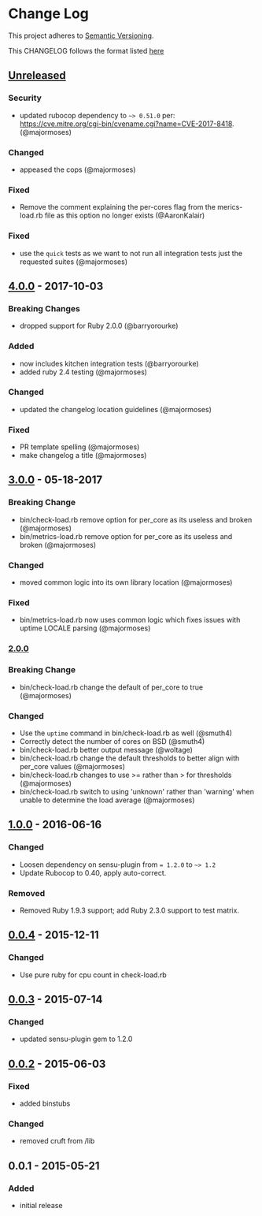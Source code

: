 # Change Log
This project adheres to [Semantic Versioning](http://semver.org/).

This CHANGELOG follows the format listed [here](https://github.com/sensu-plugins/community/blob/master/HOW_WE_CHANGELOG.md)

## [Unreleased]

### Security
- updated rubocop dependency to `~> 0.51.0` per: https://cve.mitre.org/cgi-bin/cvename.cgi?name=CVE-2017-8418. (@majormoses)

### Changed
- appeased the cops (@majormoses)

### Fixed
- Remove the comment explaining the per-cores flag from the merics-load.rb file as this option no longer exists (@AaronKalair)

### Fixed
- use the `quick` tests as we want to not run all integration tests just the requested suites (@majormoses)

## [4.0.0] - 2017-10-03
### Breaking Changes
- dropped support for Ruby 2.0.0 (@barryorourke)

### Added
- now includes kitchen integration tests (@barryorourke)
- added ruby 2.4 testing (@majormoses)

### Changed
- updated the changelog location guidelines (@majormoses)

### Fixed
- PR template spelling (@majormoses)
- make changelog a title (@majormoses)

## [3.0.0] - 05-18-2017
### Breaking Change
- bin/check-load.rb remove option for per_core as its useless and broken (@majormoses)
- bin/metrics-load.rb remove option for per_core as its useless and broken (@majormoses)

### Changed
- moved common logic into its own library location (@majormoses)
### Fixed
- bin/metrics-load.rb now uses common logic which fixes issues with uptime LOCALE parsing (@majormoses)

### [2.0.0]
### Breaking Change
- bin/check-load.rb change the default of per_core to true (@majormoses)
### Changed
- Use the `uptime` command in bin/check-load.rb as well (@smuth4)
- Correctly detect the number of cores on BSD (@smuth4)
- bin/check-load.rb better output message (@woltage)
- bin/check-load.rb change the default thresholds to better align with per_core values (@majormoses)
- bin/check-load.rb changes to use >= rather than > for thresholds (@majormoses)
- bin/check-load.rb switch to using 'unknown' rather than 'warning' when unable to determine the load average (@majormoses)

## [1.0.0] - 2016-06-16
### Changed
- Loosen dependency on sensu-plugin from `= 1.2.0` to `~> 1.2`
- Update Rubocop to 0.40, apply auto-correct.

### Removed
- Removed Ruby 1.9.3 support; add Ruby 2.3.0 support to test matrix.

## [0.0.4] - 2015-12-11
### Changed
- Use pure ruby for cpu count in check-load.rb

## [0.0.3] - 2015-07-14
### Changed
- updated sensu-plugin gem to 1.2.0

## [0.0.2] - 2015-06-03
### Fixed
- added binstubs

### Changed
- removed cruft from /lib

## 0.0.1 - 2015-05-21
### Added
- initial release

[Unreleased]: https://github.com/sensu-plugins/sensu-plugins-load-checks/compare/4.0.0...HEAD
[4.0.0]: https://github.com/sensu-plugins/sensu-plugins-load-checks/compare/3.0.0...4.0.0
[3.0.0]: https://github.com/sensu-plugins/sensu-plugins-load-checks/compare/2.0.0...3.0.0
[2.0.0]: https://github.com/sensu-plugins/sensu-plugins-load-checks/compare/1.0.0...2.0.0
[1.0.0]: https://github.com/sensu-plugins/sensu-plugins-load-checks/compare/0.0.4...1.0.0
[0.0.4]: https://github.com/sensu-plugins/sensu-plugins-load-checks/compare/0.0.3...0.0.4
[0.0.3]: https://github.com/sensu-plugins/sensu-plugins-load-checks/compare/0.0.2...0.0.3
[0.0.2]: https://github.com/sensu-plugins/sensu-plugins-load-checks/compare/0.0.1...0.0.2
